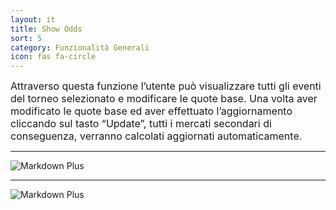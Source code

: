 ```yaml
---
layout: it
title: Show Odds
sort: 5
category: Funzionalità Generali
icon: fas fa-circle
---
```

<p class="message">
  
</p>

 <font size="3">Attraverso questa funzione l’utente può visualizzare tutti gli eventi del torneo selezionato e modificare le quote base. Una volta aver modificato le quote base ed aver effettuato l’aggiornamento cliccando sul tasto “Update”, tutti i mercati secondari di conseguenza, verranno calcolati aggiornati automaticamente.</font> 

---

![Markdown Plus]({{site.baseurl}}/public/images/gestione-quote/Show-Odds.png)


---

![Markdown Plus]({{site.baseurl}}/public/images/gestione-quote/Show-Odds-due.png)